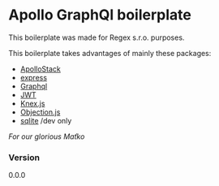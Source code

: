 # Apollo GraphQl boilerplate

This boilerplate was made for Regex s.r.o. purposes.

This boilerplate takes advantages of mainly these packages:

* [ApolloStack](https://github.com/apollostack)
* [express](http://expressjs.com)
* [Graphql](http://graphql.org/docs/getting-started/)
* [JWT](https://jwt.io/)
* [Knex.js](http://knexjs.org/)
* [Objection.js](http://vincit.github.io/objection.js/)
* [sqlite](https://sqlite.org/) \/dev only


_For our glorious Maťko_

### Version

0.0.0
